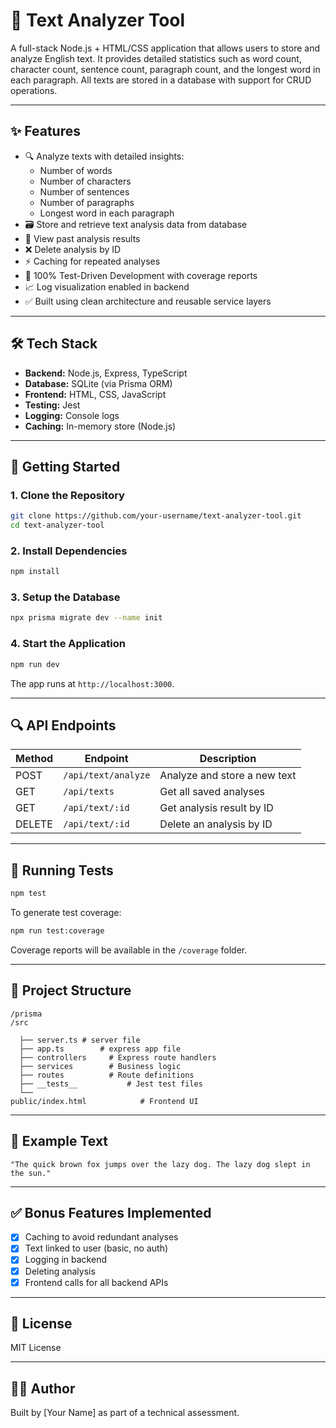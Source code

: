 # 🧠 Text Analyzer Tool

A full-stack Node.js + HTML/CSS application that allows users to store and analyze English text. It provides detailed statistics such as word count, character count, sentence count, paragraph count, and the longest word in each paragraph. All texts are stored in a database with support for CRUD operations.

---

## ✨ Features

- 🔍 Analyze texts with detailed insights:
  - Number of words
  - Number of characters
  - Number of sentences
  - Number of paragraphs
  - Longest word in each paragraph
- 🗃️ Store and retrieve text analysis data from database
- 📄 View past analysis results
- ❌ Delete analysis by ID
- ⚡ Caching for repeated analyses
- 🧪 100% Test-Driven Development with coverage reports
- 📈 Log visualization enabled in backend
- ✅ Built using clean architecture and reusable service layers

---

## 🛠 Tech Stack

- **Backend:** Node.js, Express, TypeScript
- **Database:** SQLite (via Prisma ORM)
- **Frontend:** HTML, CSS, JavaScript
- **Testing:** Jest
- **Logging:** Console logs
- **Caching:** In-memory store (Node.js)

---

## 🚀 Getting Started

### 1. Clone the Repository

```bash
git clone https://github.com/your-username/text-analyzer-tool.git
cd text-analyzer-tool
```

### 2. Install Dependencies

```bash
npm install
```

### 3. Setup the Database

```bash
npx prisma migrate dev --name init
```

### 4. Start the Application

```bash
npm run dev
```

The app runs at `http://localhost:3000`.

---

## 🔍 API Endpoints

| Method | Endpoint            | Description                  |
| ------ | ------------------- | ---------------------------- |
| POST   | `/api/text/analyze` | Analyze and store a new text |
| GET    | `/api/texts`        | Get all saved analyses       |
| GET    | `/api/text/:id`     | Get analysis result by ID    |
| DELETE | `/api/text/:id`     | Delete an analysis by ID     |

---

## 🧪 Running Tests

```bash
npm test
```

To generate test coverage:

```bash
npm run test:coverage
```

Coverage reports will be available in the `/coverage` folder.

---

## 📁 Project Structure

```
/prisma
/src

  ├── server.ts # server file
  ├── app.ts        # express app file
  ├── controllers     # Express route handlers
  ├── services        # Business logic
  ├── routes          # Route definitions
  ├── __tests__           # Jest test files
  └──           
public/index.html            # Frontend UI
```

---

## 🧠 Example Text

```
"The quick brown fox jumps over the lazy dog. The lazy dog slept in the sun."
```

---

## ✅ Bonus Features Implemented

- [x] Caching to avoid redundant analyses
- [x] Text linked to user (basic, no auth)
- [x] Logging in backend
- [x] Deleting analysis
- [x] Frontend calls for all backend APIs

---

## 📄 License

MIT License

---

## 👨‍💻 Author

Built by [Your Name] as part of a technical assessment.
